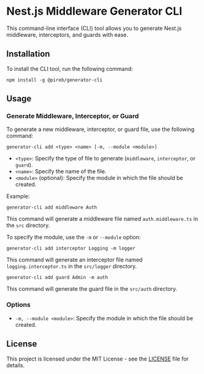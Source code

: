 # Nest.js Middleware Generator CLI

This command-line interface (CLI) tool allows you to generate Nest.js middleware, interceptors, and guards with ease.

## Installation

To install the CLI tool, run the following command:

```
npm install -g @pireb/generator-cli
```

## Usage

### Generate Middleware, Interceptor, or Guard

To generate a new middleware, interceptor, or guard file, use the following command:

```
generator-cli add <type> <name> [-m, --module <module>]
```

- `<type>`: Specify the type of file to generate (`middleware`, `interceptor`, or `guard`).
- `<name>`: Specify the name of the file.
- `<module>` (optional): Specify the module in which the file should be created.

Example:

```
generator-cli add middleware Auth
```

This command will generate a middleware file named `auth.middleware.ts` in the `src` directory.

To specify the module, use the `-m` or `--module` option:

```
generator-cli add interceptor Logging -m logger
```

This command will generate an interceptor file named `logging.interceptor.ts` in the `src/logger` directory.

```
generator-cli add guard Admin -m auth
```
This command will generate the guard file in the `src/auth` directory.

### Options

- `-m, --module <module>`: Specify the module in which the file should be created.

## License

This project is licensed under the MIT License - see the [LICENSE](LICENSE) file for details.

